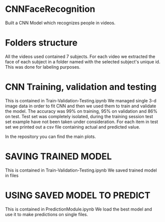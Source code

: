 # CNNFaceRecognition
Built a CNN Model which recognizes people in videos.

# Folders structure
All the videos used contained 7 subjects. For each video we extracted the face of each subject in a folder named with the selected subject's unique id. This was done for labeling purposes.

# CNN Training, validation and testing
This is contained in Train-Validation-Testing.ipynb
We managed single 3-d image data in order to fit CNN and then we used them to train and validate the model.
The accuracy was 99% on training, 95% on validation and 86% on test.
Test set was completely isolated, during the training session test set example have not been taken under consideration.
For each item in test set we printed out a csv file containing actual and predicted value.

In the repository you can find the main plots.

# SAVING TRAINED MODEL
This is contained in Train-Validation-Testing.ipynb
We saved trained model in files

# USING SAVED MODEL TO PREDICT
This is contained in PredictionModule.ipynb
We load the best model and use it to make predictions on single files.
